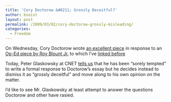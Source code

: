 ```yaml
---
title: 'Cory Doctorow &#8211; Grossly Deceitful?'
author: bsoist
layout: post
permalink: /2009/03/02/cory-doctorow-grossly-misleading/
categories:
  - Freedom
---
```

On Wednesday, Cory Doctorow wrote [an excellent piece][1] in response to an [Op-Ed piece by Roy Blount Jr.][2] to which I&#8217;ve [linked before][3]

Today, Peter Glaskowsky at CNET [tells us][4] that he has been &#8220;sorely tempted&#8221; to write a formal response to Doctorow&#8217;s essay but he decides instead to dismiss it as &#8220;grossly deceitful&#8221; and move along to his own opinion on the matter.

I&#8217;d like to see Mr. Glaskowsky at least attempt to answer the questions Doctorow and other have rasied.

 [1]: http://www.boingboing.net/2009/02/25/authors-guild-vs-rea.html
 [2]: http://www.nytimes.com/2009/02/25/opinion/25blount.html?_r=1
 [3]: http://whsjr.soistmann.com/oped/2009/02/26/daily-links-5/
 [4]: http://news.cnet.com/8301-13512_3-10184974-23.html